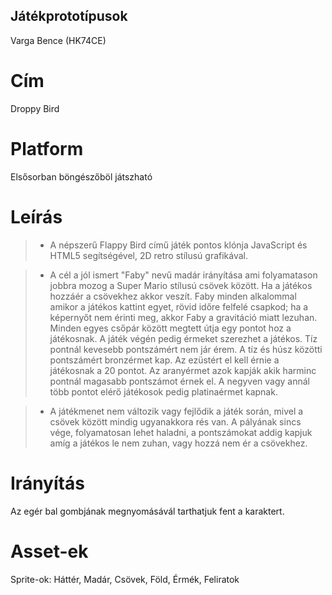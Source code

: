 ## Játékprototípusok

Varga Bence (HK74CE)

# Cím

Droppy Bird

# Platform
Elsősorban böngészőböl játszható

# Leírás
> - A népszerű Flappy Bird című játék pontos klónja JavaScript és HTML5 segítségével,
2D retro stílusú grafikával.

> - A cél a jól ismert "Faby" nevű madár irányítása ami folyamatason jobbra mozog a Super Mario stílusú csövek között. Ha a játékos hozzáér a csövekhez akkor veszít. Faby minden alkalommal amikor a játékos kattint egyet, rövid időre felfelé csapkod; ha a képernyőt nem érinti meg, akkor Faby a gravitáció miatt lezuhan. Minden egyes csőpár között megtett útja egy pontot hoz a játékosnak. A játék végén pedig érmeket szerezhet a játékos. Tíz pontnál kevesebb pontszámért nem jár érem. A tíz és húsz közötti pontszámért bronzérmet kap. Az ezüstért el kell érnie a játékosnak a 20 pontot. Az aranyérmet azok kapják akik harminc pontnál magasabb pontszámot érnek el. A negyven vagy annál több pontot elérő játékosok pedig platinaérmet kapnak. 

> - A játékmenet nem változik vagy fejlődik a játék során, mivel a csövek között mindig ugyanakkora rés van. A pályának sincs vége, folyamatosan lehet haladni, a pontszámokat addig kapjuk amíg a játékos le nem zuhan, vagy hozzá nem ér a csövekhez.


# Irányítás
Az egér bal gombjának megnyomásávál tarthatjuk fent a karaktert.


# Asset-ek
Sprite-ok: Háttér, Madár, Csövek, Föld, Érmék, Feliratok
   




